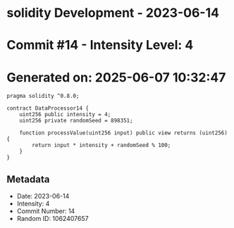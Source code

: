 ﻿# solidity Development - 2023-06-14
# Commit #14 - Intensity Level: 4
# Generated on: 2025-06-07 10:32:47
```solidity
pragma solidity ^0.8.0;

contract DataProcessor14 {
    uint256 public intensity = 4;
    uint256 private randomSeed = 898351;

    function processValue(uint256 input) public view returns (uint256) {
        return input * intensity + randomSeed % 100;
    }
}
```
## Metadata
- Date: 2023-06-14
- Intensity: 4
- Commit Number: 14
- Random ID: 1062407657
